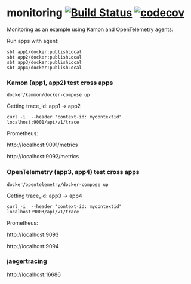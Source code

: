 # monitoring [![Build Status](https://github.com/biandratti/play-monitoring/actions/workflows/ci.yml/badge.svg?branch=master)](https://github.com/biandratti/play-monitoring/actions/workflows/ci.yml) [![codecov](https://codecov.io/gh/biandratti/play-monitoring/branch/master/graph/badge.svg?token=MMS4N0N8KQ)](https://codecov.io/gh/biandratti/play-monitoring)

Monitoring as an example using Kamon and OpenTelemetry agents:

Run apps with agent:
```
sbt app1/docker:publishLocal
sbt app2/docker:publishLocal
sbt app3/docker:publishLocal
sbt app4/docker:publishLocal
```

### Kamon (app1, app2) test cross apps
```
docker/kammon/docker-compose up
```
Getting trace_id: app1 -> app2
```
curl -i  --header "context-id: mycontextid" localhost:9001/api/v1/trace
```
Prometheus:

http://localhost:9091/metrics

http://localhost:9092/metrics

### OpenTelemetry (app3, app4) test cross apps
```
docker/opentelemetry/docker-compose up
```
Getting trace_id: app3 -> app4
```
curl -i  --header "context-id: mycontextid" localhost:9003/api/v1/trace
```

Prometheus:

http://localhost:9093

http://localhost:9094

### jaegertracing
http://localhost:16686
